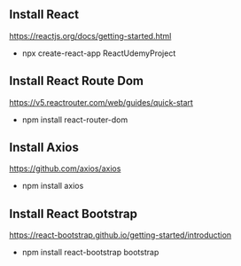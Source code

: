 ## Install React
https://reactjs.org/docs/getting-started.html
- npx create-react-app ReactUdemyProject
## Install React Route Dom
https://v5.reactrouter.com/web/guides/quick-start
- npm install react-router-dom
## Install Axios
https://github.com/axios/axios
- npm install axios
## Install React Bootstrap
https://react-bootstrap.github.io/getting-started/introduction
- npm install react-bootstrap bootstrap

